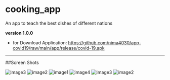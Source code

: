 # cooking_app

An app to teach the best dishes of different nations

**version 1.0.0**
- for Download Application: https://github.com/nima4030/app-covid19/raw/main/app/release/covid-19.apk 

---

##Screen Shots

  ![image3](/art/5.png)
  ![image2](/art/6.png)
  ![image1](/art/7.png)
  ![image4](/art/8.png)
  ![image3](/art/9.png)
  ![image2](/art/10.png)
  

